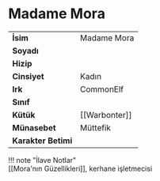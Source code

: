 # Madame Mora   
|  |  |  
|---|---|  
| **İsim** | Madame Mora |  
| **Soyadı** |  |  
| **Hizip** |  |  
| **Cinsiyet** | Kadın |  
| **Irk** | CommonElf |  
| **Sınıf** |  |  
| **Kütük** | [[Warbonter]] |  
| **Münasebet** | Müttefik |  
| **Karakter Betimi** |  |  
  
  
!!! note "İlave Notlar"  
	[[Mora'nın Güzellikleri]], kerhane işletmecisi  
